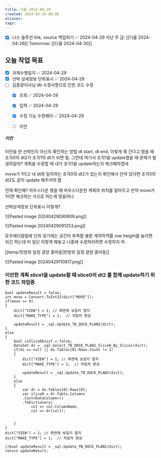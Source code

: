```yaml
---
title: 다울 2024-04-29
created: 2024-04-29 08:06
aliases: 
tags:
---
```

- [x] 나스 솔루션 link, source 백업하기 ✅ 2024-04-29
지난 주 금: [[다울 2024-04-26]]
Tomorrow: [[다울 2024-04-30]]

## 오늘 작업 목표
- [x] 과제수행일지 ✅ 2024-04-29
- [x] 선박 상세정보 단위표시 ✅ 2024-04-29
- [ ] 김종광이사님 db 수정사항으로 인한 코드 수정
	- [x] 조회 ✅ 2024-04-29
	- [x] 입력 ✅ 2024-04-29
	- [x] 수정 기능 수정해야 ✅ 2024-04-29
	- [ ] 이안


##### 이안
이안을 한 선박인지 아닌지 확인하는 방법
dt start, dt end, 이렇게 쭉 간다고 했을 때
조각0의 dt2가 조각1의 dt가 되면 됨.
그런데 여기서
조각1을 update했을 때 문제가 발생하잖아?
계획을 수정할 때 내가 조각1을 update하는지 체크해야겠네

move가 1이고
내 dt와 일치하는 조각0의 dt2가 있는지 확인해서 만약 있다면
조각0의 dt2도 같이 update 해주어야 함

언제 확인해?
마우스다운 했을 때
마우스다운한 계획의 위치를 알아두고 만약 move가 1이면 체크하는 식으로 하는게 맞을려나

선박상세정보 단위표시 이렇게?


![[Pasted image 20240429090609.png]]

![[Pasted image 20240429091253.png]]

로우헤더컬럼에 단위 넣기에는 공간이 부족함
물론 계약하역률 row height를 늘리면 되긴 하는데
머 일단 이렇게 해놓고 나중에 수정하라하면 수정하지 머



[[temp/민방위 일정 광양 중마동|민방위 일정 광양 중마동]]



![[Pasted image 20240429110817.png]]


### 이안한 계획 slice1을 update할 때 slice0의 dt2 를 함께 update하기 위한 코드 작업중
```CSHARP
bool updateResult = false;
int move = Convert.ToInt32(dict["MOVE"]);
if(move == 0)
{
    dict["VIEW"] = 1; // 화면에 보일지 말지
    dict["MAKE_TYPE"] = 1;  // 작업자 편성

    updateResult = _sql.Update_TB_DOCK_PLAN2(dict);
}
else
{   
    bool isSlice0Exist = false;
    DataSet ds = _sql.Select_TB_DOCK_PLAN2_Slice0_By_Slice1(dict);
    if(ds == null || ds.Tables[0].Rows.Count != 1)
    {
        dict["VIEW"] = 1; // 화면에 보일지 말지
        dict["MAKE_TYPE"] = 1;  // 작업자 편성

        updateResult = _sql.Update_TB_DOCK_PLAN2(dict);
    }
    else
    {
        var dr = ds.Tables[0].Rows[0];
        var slice0 = dr.Table.Columns
        .Cast<DataColumn>()
        .ToDictionary(
            col => col.ColumnName,
            col => dr[col]);

        
    }
}
dict["VIEW"] = 1; // 화면에 보일지 말지
dict["MAKE_TYPE"] = 1;  // 작업자 편성

//bool updateResult = _sql.Update_TB_DOCK_PLAN2(dict);
return updateResult;
```